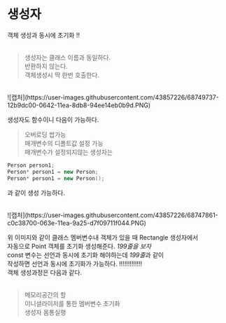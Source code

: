 # 생성자

객체 생성과 동시에 초기화 !! </br>
</br>
> 생성자는 클래스 이름과 동일하다. </br>
반환하지 않는다. </br>
객체생성시 딱 한번 호출한다. </br>

</br>
![캡처](https://user-images.githubusercontent.com/43857226/68749737-12b9dc00-0642-11ea-8db8-94ee14eb0b9d.PNG)
</br>

생성자도 함수이니 다음이 가능하다. </br>
> 오버로딩 쌉가능 </br>
매개변수의 디폴트값 설정 가능 </br>
매개변수가 설정되지않는 생성자는 </br>

```c++
Person person1;
Person* person1 = new Person;
Person* person1 = new Person();
```

과 같이 생성 가능하다. </br>

</br>
![캡처](https://user-images.githubusercontent.com/43857226/68747861-c0c38700-063e-11ea-9a25-d7f09711f044.PNG)
</br>

위 이미지와 같이 클래스 멤버변수내 객체가 있을 때 Rectangle 생성자에서 </br>
자동으로 Point 객체를 초기화 생성해준다. *199줄을 보자* </br>
const 변수는 선언과 동시에 초기화 해야하는데 *199줄*과 같이 </br>
작성하면 선언과 동시에 초기화가 가능하다. !!!!!!!!!!!!! </br>
객체 생성과정은 다음과 같다. </br>
</br>
> 메모리공간의 할</br>
이니셜라이저를 통한 멤버변수 초기화 </br>
생성자 몸통실행</br>
</br>
